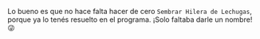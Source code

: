 Lo bueno es que no hace falta hacer de cero `Sembrar Hilera de Lechugas`, porque ya lo tenés resuelto en el programa. ¡Solo faltaba darle un nombre! :stuck_out_tongue_winking_eye: